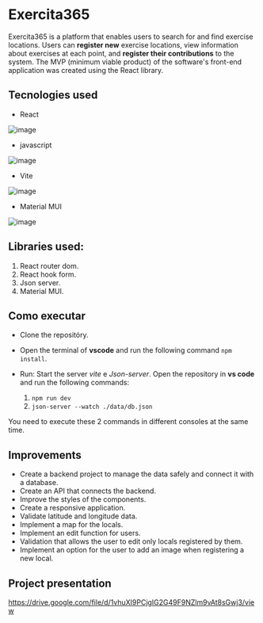 # Exercita365

Exercita365 is a platform that enables users to search for and find exercise locations. Users can **register new** exercise locations, view information about exercises at each point, and **register their contributions** to the system. The MVP (minimum viable product) of the software's front-end application was created using the React library.

## Tecnologies used
- React
  
![image](https://github.com/frankosorio4/exercita365/assets/141787907/e897ed9b-5731-4394-be1f-f9e264b03f25)

- javascript

![image](https://github.com/frankosorio4/exercita365/assets/141787907/31ebbf41-3abd-4ea6-b1e9-89c024305c59)

- Vite

![image](https://github.com/frankosorio4/exercita365/assets/141787907/fcd22b89-54f1-4083-bbd6-da4b4e564caf)

- Material MUI

![image](https://github.com/frankosorio4/exercita365/assets/141787907/04207da9-136c-4cf3-ad4a-ad377ca0b527)

## Libraries used:
  1. React router dom. <!--```npm install react-router-dom```-->
  4. React hook form. <!--```npm install react-hook-form```-->
  5. Json server. <!--```npm install -g json-server```-->
  6. Material MUI. <!--```npm install @mui/material @emotion/react @emotion/styled```-->

## Como executar
  - Clone the repositóry.

  - Open the terminal of **vscode** and run the following command ```npm install```.

  - Run:
  Start the server *vite* e *Json-server*. Open the repository in **vs code** and run the following commands:
    1. ```npm run dev```
    2. ```json-server --watch ./data/db.json```
  
  You need to execute these 2 commands in different consoles at the same time.
     
## Improvements

- Create a backend project to manage the data safely and connect it with a database.
- Create an API that connects the backend.
- Improve the styles of the components.
- Create a responsive application.
- Validate latitude and longitude data.
- Implement a map for the locals.
- Implement an edit function for users.
- Validation that allows the user to edit only locals registered by them.
- Implement an option for the user to add an image when registering a new local.

## Project presentation

https://drive.google.com/file/d/1vhuXI9PCjgIG2G49F9NZlm9vAt8sGwj3/view

<!-- # Exercita365
O Exercita365 é uma plataforma que facilita o **gerenciamento** de exercícios e locais para atividades físicas serem praticadas. Os usuários podem **cadastrar novos locais** de exercícios, visualizar informações sobre os exercícios em cada ponto **registrar suas próprias contribuições** para o sistema. Foi ciado o MVP (Minimum Viable Product) da aplicação Front-End do software, utilizando a biblioteca React.

## Tecnologias utilizadas
- React
  
![image](https://github.com/frankosorio4/exercita365/assets/141787907/e897ed9b-5731-4394-be1f-f9e264b03f25)

- js

![image](https://github.com/frankosorio4/exercita365/assets/141787907/31ebbf41-3abd-4ea6-b1e9-89c024305c59)

- Vite

![image](https://github.com/frankosorio4/exercita365/assets/141787907/fcd22b89-54f1-4083-bbd6-da4b4e564caf)

- Material MUI

![image](https://github.com/frankosorio4/exercita365/assets/141787907/04207da9-136c-4cf3-ad4a-ad377ca0b527)

## Como executar

- Clone o repositório.

- Abra o terminal no repositório descarregado e instale as seguintes bibliotecas:
  1. ```npm install```
  2. ```npm install react-router-dom```
  3. ```npm install react-hook-form```
  4. ```npm install -g json-server```
  5. ```npm install @mui/material @emotion/react @emotion/styled```

- Para iniciar:
  
  Iniciar os servidores *vite* e *Json-server*. Abra o repositório no VScode e no terminal dele inicie os comandos:
  1. ```npm run dev```
  2. ```json-server --watch ./data/db.json```

  Tem que executar cada comando em terminais diferentes.
     
## Melhorias

Este repositório é de uma App que tem o esquema básico de gestionar Locais para exercitar-se. Por isso tem coisas que podem ser melhoradas.
- Criar uma API que faça a conexão com um banco de dados.
- Implementar uma melhor forma de validação de dados y segurança.
- Melhorar os estilos dos componentes e das páginas, em geral.
- Implementar responsividade para telefones y tablets.
- Fazer validação dos de Latitude y Longitude no cadastro dos locais.
- Implementação do mapa para la ubicação dos locais.
- Implementação da função de editar usuário.
- Validação para que o usuário só possa editar os locais cadastrados por ele.
- Opção para o usuário colocar uma imagem do local a cadastrar.

## Descriçao do projeto

https://drive.google.com/file/d/1vhuXI9PCjgIG2G49F9NZlm9vAt8sGwj3/view -->
